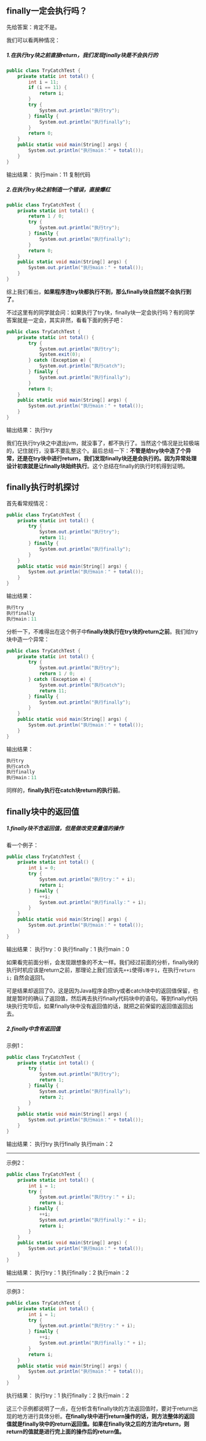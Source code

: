 ## **finally一定会执行吗？**

先给答案：肯定不是。

我们可以看两种情况：

##### 1.在执行try块之前直接return，我们发现finally块是不会执行的

```csharp
public class TryCatchTest {
    private static int total() {
        int i = 11;
        if (i == 11) {
            return i;
        }
        try {
            System.out.println("执行try");
        } finally {
            System.out.println("执行finally");
        }
        return 0;
    }
    public static void main(String[] args) {
        System.out.println("执行main：" + total());
    }
}
```

输出结果：
执行main：11
复制代码

##### 2.在执行try块之前制造一个错误，直接爆红

```csharp
public class TryCatchTest {
    private static int total() {
        return 1 / 0;
        try {
            System.out.println("执行try");
        } finally {
            System.out.println("执行finally");
        }
        return 0;
    }
    public static void main(String[] args) {
        System.out.println("执行main：" + total());
    }
}
```

综上我们看出，**如果程序连try块都执行不到，那么finally块自然就不会执行到了**。

不过这里有的同学就会问：如果执行了try块，finally块一定会执行吗？有的同学答案就是一定会，其实非然，看看下面的例子吧：

```csharp
public class TryCatchTest {
    private static int total() {
        try {
            System.out.println("执行try");
            System.exit(0);
        } catch (Exception e) {
            System.out.println("执行catch");
        } finally {
            System.out.println("执行finally");
        }
        return 0;
    }
    public static void main(String[] args) {
        System.out.println("执行main：" + total());
    }
}
```

输出结果：
执行try

我们在执行try块之中退出jvm，就没事了，都不执行了。当然这个情况是比较极端的，记住就行，没事不要乱整这个。最后总结一下：**不管是给try块中造了个异常，还是在try块中进行return，我们发现finally块还是会执行的。因为异常处理设计初衷就是让finally块始终执行**。这个总结在finally的执行时机得到证明。

## **finally执行时机探讨**

首先看常规情况：

```csharp
public class TryCatchTest {
    private static int total() {
        try {
            System.out.println("执行try");
            return 11;
        } finally {
            System.out.println("执行finally");
        }
    }
    public static void main(String[] args) {
        System.out.println("执行main：" + total());
    }
}
```

输出结果：

```actionscript
执行try  
执行finally  
执行main：11  
```

分析一下，不难得出在这个例子中**finally块执行在try块的return之前**。我们给try块中造一个异常：

```csharp
public class TryCatchTest {
    private static int total() {
        try {
            System.out.println("执行try");
            return 1 / 0;
        } catch (Exception e) {
            System.out.println("执行catch");
            return 11;
        } finally {
            System.out.println("执行finally");
        }
    }
    public static void main(String[] args) {
        System.out.println("执行main：" + total());
    }
}
```

输出结果：

```actionscript
执行try  
执行catch  
执行finally  
执行main：11  
```

同样的，**finally执行在catch块return的执行前**。

## **finally块中的返回值**

##### 1.finally块不含返回值，但是做改变变量值的操作

看一个例子：

```csharp
public class TryCatchTest {
    private static int total() {
        int i = 0;
        try {
            System.out.println("执行try：" + i);
            return i;
        } finally {
            ++i;
            System.out.println("执行finally：" + i);
        }
    }
    public static void main(String[] args) {
        System.out.println("执行main：" + total());
    }
}
```

输出结果：
执行try：0
执行finally：1
执行main：0

如果看完前面分析，会发现跟想象的不太一样。我们经过前面的分析，finally块的执行时机应该是return之前，那理论上我们应该先`++i`使得`i等于1`，在执行`return i;` 自然会返回1。

可是结果却返回了0，这是因为Java程序会把try或者catch块中的返回值保留，也就是暂时的确认了返回值，然后再去执行finally代码块中的语句。等到finally代码块执行完毕后，如果finally块中没有返回值的话，就把之前保留的返回值返回出去。

##### 2.finally中含有返回值

示例1：

```csharp
public class TryCatchTest {
    private static int total() {
        try {
            System.out.println("执行try");
            return 1;
        } finally {
            System.out.println("执行finally");
            return 2;
        }
    }
    public static void main(String[] args) {
        System.out.println("执行main：" + total());
    }
}
```

输出结果：
执行try
执行finally
执行main：2

------

示例2：

```csharp
public class TryCatchTest {
    private static int total() {
        int i = 1;
        try {
            System.out.println("执行try：" + i);
            return i;
        } finally {
            ++i;
            System.out.println("执行finally：" + i);
            return i;
        }
    }
    public static void main(String[] args) {
        System.out.println("执行main：" + total());
    }
}
```

输出结果：
执行try：1
执行finally：2
执行main：2

------

示例3：

```csharp
public class TryCatchTest {
    private static int total() {
        int i = 1;
        try {
            System.out.println("执行try：" + i);
        } finally {
            ++i;
            System.out.println("执行finally：" + i);
        }
        return i;
    }
    public static void main(String[] args) {
        System.out.println("执行main：" + total());
    }
}
```

执行结果：
执行try：1
执行finally：2
执行main：2

这三个示例都说明了一点，在分析含有finally块的方法返回值时，要对于return出现的地方进行具体分析。**在finally块中进行return操作的话，则方法整体的返回值就是finally块中的return返回值。如果在finally块之后的方法内return，则return的值就是进行完上面的操作后的return值。**